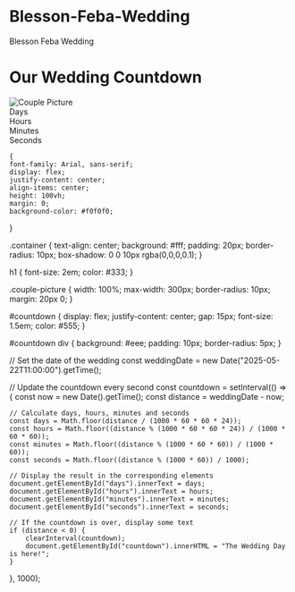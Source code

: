 # Blesson-Feba-Wedding
Blesson Feba Wedding
<!DOCTYPE html>
<html lang="en">
<head>
    <meta charset="UTF-8">
    <meta name="viewport" content="width=device-width, initial-scale=1.0">
    <title>Wedding Countdown</title>
    <link rel="stylesheet" href="styles.css">
</head>
<body>
    <div class="container">
        <h1>Our Wedding Countdown</h1>
        <img src="C:\Users\HP\OneDrive\Pictures\bdc1e54d4315152f1e6eb2c28bcfd093" alt="Couple Picture" class="couple-picture">
        <div id="countdown">
            <div><span id="days"></span>Days</div>
            <div><span id="hours"></span>Hours</div>
            <div><span id="minutes"></span>Minutes</div>
            <div><span id="seconds"></span>Seconds</div>
        </div>
    </div>
    <script src="script.js"></script>
</body>
    <body>
        
    {
    font-family: Arial, sans-serif;
    display: flex;
    justify-content: center;
    align-items: center;
    height: 100vh;
    margin: 0;
    background-color: #f0f0f0;
}

.container {
    text-align: center;
    background: #fff;
    padding: 20px;
    border-radius: 10px;
    box-shadow: 0 0 10px rgba(0,0,0,0.1);
}

h1 {
    font-size: 2em;
    color: #333;
}

.couple-picture {
    width: 100%;
    max-width: 300px;
    border-radius: 10px;
    margin: 20px 0;
}

#countdown {
    display: flex;
    justify-content: center;
    gap: 15px;
    font-size: 1.5em;
    color: #555;
}

#countdown div {
    background: #eee;
    padding: 10px;
    border-radius: 5px;
}


// Set the date of the wedding
const weddingDate = new Date("2025-05-22T11:00:00").getTime();

// Update the countdown every second
const countdown = setInterval(() => {
    const now = new Date().getTime();
    const distance = weddingDate - now;

    // Calculate days, hours, minutes and seconds
    const days = Math.floor(distance / (1000 * 60 * 60 * 24));
    const hours = Math.floor((distance % (1000 * 60 * 60 * 24)) / (1000 * 60 * 60));
    const minutes = Math.floor((distance % (1000 * 60 * 60)) / (1000 * 60));
    const seconds = Math.floor((distance % (1000 * 60)) / 1000);

    // Display the result in the corresponding elements
    document.getElementById("days").innerText = days;
    document.getElementById("hours").innerText = hours;
    document.getElementById("minutes").innerText = minutes;
    document.getElementById("seconds").innerText = seconds;

    // If the countdown is over, display some text
    if (distance < 0) {
        clearInterval(countdown);
        document.getElementById("countdown").innerHTML = "The Wedding Day is here!";
    }
}, 1000);
</body> 
</html>


